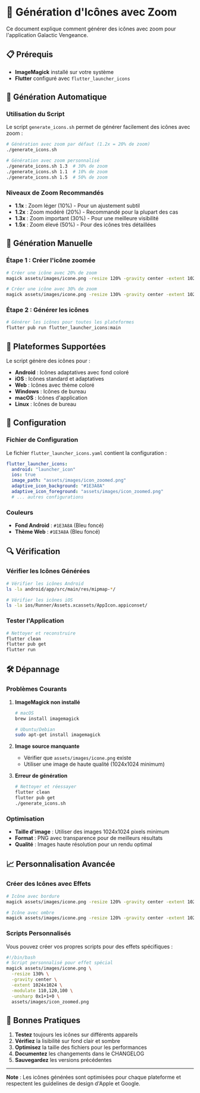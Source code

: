 # 🎨 Génération d'Icônes avec Zoom

Ce document explique comment générer des icônes avec zoom pour l'application Galactic Vengeance.

## 📋 Prérequis

- **ImageMagick** installé sur votre système
- **Flutter** configuré avec `flutter_launcher_icons`

## 🚀 Génération Automatique

### Utilisation du Script

Le script `generate_icons.sh` permet de générer facilement des icônes avec zoom :

```bash
# Génération avec zoom par défaut (1.2x = 20% de zoom)
./generate_icons.sh

# Génération avec zoom personnalisé
./generate_icons.sh 1.3  # 30% de zoom
./generate_icons.sh 1.1  # 10% de zoom
./generate_icons.sh 1.5  # 50% de zoom
```

### Niveaux de Zoom Recommandés

- **1.1x** : Zoom léger (10%) - Pour un ajustement subtil
- **1.2x** : Zoom modéré (20%) - Recommandé pour la plupart des cas
- **1.3x** : Zoom important (30%) - Pour une meilleure visibilité
- **1.5x** : Zoom élevé (50%) - Pour des icônes très détaillées

## 🔧 Génération Manuelle

### Étape 1 : Créer l'icône zoomée

```bash
# Créer une icône avec 20% de zoom
magick assets/images/icone.png -resize 120% -gravity center -extent 1024x1024 assets/images/icon_zoomed.png

# Créer une icône avec 30% de zoom
magick assets/images/icone.png -resize 130% -gravity center -extent 1024x1024 assets/images/icon_zoomed.png
```

### Étape 2 : Générer les icônes

```bash
# Générer les icônes pour toutes les plateformes
flutter pub run flutter_launcher_icons:main
```

## 📱 Plateformes Supportées

Le script génère des icônes pour :

- **Android** : Icônes adaptatives avec fond coloré
- **iOS** : Icônes standard et adaptatives
- **Web** : Icônes avec thème coloré
- **Windows** : Icônes de bureau
- **macOS** : Icônes d'application
- **Linux** : Icônes de bureau

## 🎨 Configuration

### Fichier de Configuration

Le fichier `flutter_launcher_icons.yaml` contient la configuration :

```yaml
flutter_launcher_icons:
  android: "launcher_icon"
  ios: true
  image_path: "assets/images/icon_zoomed.png"
  adaptive_icon_background: "#1E3A8A"
  adaptive_icon_foreground: "assets/images/icon_zoomed.png"
  # ... autres configurations
```

### Couleurs

- **Fond Android** : `#1E3A8A` (Bleu foncé)
- **Thème Web** : `#1E3A8A` (Bleu foncé)

## 🔍 Vérification

### Vérifier les Icônes Générées

```bash
# Vérifier les icônes Android
ls -la android/app/src/main/res/mipmap-*/

# Vérifier les icônes iOS
ls -la ios/Runner/Assets.xcassets/AppIcon.appiconset/
```

### Tester l'Application

```bash
# Nettoyer et reconstruire
flutter clean
flutter pub get
flutter run
```

## 🛠️ Dépannage

### Problèmes Courants

1. **ImageMagick non installé**
   ```bash
   # macOS
   brew install imagemagick
   
   # Ubuntu/Debian
   sudo apt-get install imagemagick
   ```

2. **Image source manquante**
   - Vérifier que `assets/images/icone.png` existe
   - Utiliser une image de haute qualité (1024x1024 minimum)

3. **Erreur de génération**
   ```bash
   # Nettoyer et réessayer
   flutter clean
   flutter pub get
   ./generate_icons.sh
   ```

### Optimisation

- **Taille d'image** : Utiliser des images 1024x1024 pixels minimum
- **Format** : PNG avec transparence pour de meilleurs résultats
- **Qualité** : Images haute résolution pour un rendu optimal

## 📈 Personnalisation Avancée

### Créer des Icônes avec Effets

```bash
# Icône avec bordure
magick assets/images/icone.png -resize 120% -gravity center -extent 1024x1024 -bordercolor "#1E3A8A" -border 50 assets/images/icon_zoomed.png

# Icône avec ombre
magick assets/images/icone.png -resize 120% -gravity center -extent 1024x1024 -shadow 80x3+5+5 assets/images/icon_zoomed.png
```

### Scripts Personnalisés

Vous pouvez créer vos propres scripts pour des effets spécifiques :

```bash
#!/bin/bash
# Script personnalisé pour effet spécial
magick assets/images/icone.png \
  -resize 130% \
  -gravity center \
  -extent 1024x1024 \
  -modulate 110,120,100 \
  -unsharp 0x1+1+0 \
  assets/images/icon_zoomed.png
```

## 🎯 Bonnes Pratiques

1. **Testez** toujours les icônes sur différents appareils
2. **Vérifiez** la lisibilité sur fond clair et sombre
3. **Optimisez** la taille des fichiers pour les performances
4. **Documentez** les changements dans le CHANGELOG
5. **Sauvegardez** les versions précédentes

---

**Note** : Les icônes générées sont optimisées pour chaque plateforme et respectent les guidelines de design d'Apple et Google.
